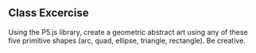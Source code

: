 ## Class Excercise

Using the P5.js library, create a geometric abstract art using any of these five primitive shapes (arc, quad, ellipse, triangle, rectangle). Be creative.
